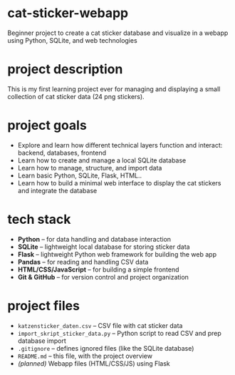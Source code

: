 # cat-sticker-webapp

Beginner project to create a cat sticker database and visualize in a webapp using Python, SQLite, and web technologies 

# project description

This is my first learning project ever for managing and displaying a small collection of cat sticker data (24 png stickers).  

# project goals 

- Explore and learn how different technical layers function and interact: backend, databases, frontend  
- Learn how to create and manage a local SQLite database  
- Learn how to manage, structure, and import data  
- Learn basic Python, SQLite, Flask, HTML..
- Learn how to build a minimal web interface to display the cat stickers and integrate the database

# tech stack

- **Python** – for data handling and database interaction  
- **SQLite** – lightweight local database for storing sticker data  
- **Flask** – lightweight Python web framework for building the web app  
- **Pandas** – for reading and handling CSV data  
- **HTML/CSS/JavaScript** – for building a simple frontend  
- **Git & GitHub** – for version control and project organization  

# project files

- `katzensticker_daten.csv` – CSV file with cat sticker data  
- `import_skript_sticker_data.py` – Python script to read CSV and prep database import  
- `.gitignore` – defines ignored files (like the SQLite database)  
- `README.md` – this file, with the project overview  
- *(planned)* Webapp files (HTML/CSS/JS) using Flask
